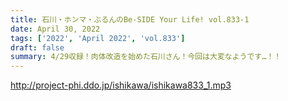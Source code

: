 ```yaml
---
title: 石川・ホンマ・ぶるんのBe-SIDE Your Life! vol.833-1
date: April 30, 2022
tags: ['2022', 'April 2022', 'vol.833']
draft: false
summary: 4/29収録！肉体改造を始めた石川さん！今回は大変なようです…！！
---
```


http://project-phi.ddo.jp/ishikawa/ishikawa833_1.mp3